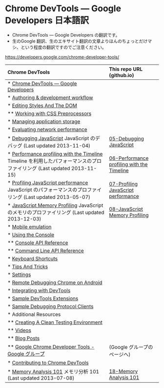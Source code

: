 Chrome DevTools — Google Developers 日本語訳
==========================================


- Chrome DevTools — Google Developers の翻訳です。
- 生のGoogle 翻訳、生のエキサイト翻訳の文章よりほんのちょっとだけマシ、という程度の翻訳ですのでご注意ください。


https://developers.google.com/chrome-developer-tools/


| Chrome DevTools | This repo URL (github.io) |
| :-------------- | :------------- |
| * [Chrome DevTools — Google Developers](https://developers.google.com/chrome-developer-tools/)  |  |
| * [Authoring & development workflow](https://developers.google.com/chrome-developer-tools/docs/authoring-development-workflow)    |  |
| * [Editing Styles And The DOM](https://developers.google.com/chrome-developer-tools/docs/dom-and-styles) |  |
| ** [Working with CSS Preprocessors](https://developers.google.com/chrome-developer-tools/docs/css-preprocessors)     |  |
| * [Managing application storage](https://developers.google.com/chrome-developer-tools/docs/resource-panel)      |  |
| * [Evaluating network performance](https://developers.google.com/chrome-developer-tools/docs/network)    |  |
| * [Debugging JavaScript](https://developers.google.com/chrome-developer-tools/docs/javascript-debugging) JavaScript のデバッグ (Last updated 2013-11-04)      | [05-Debugging JavaScript](http://mahoutsukai.github.io/chrome-devtools-google-developers-japanese/knowledge/Chrome%20DevTools%20%E2%80%94%20Google%20Developers/05-Debugging%20JavaScript.html)     |
| * [Performance profiling with the Timeline](https://developers.google.com/chrome-developer-tools/docs/timeline) Timeline を利用したパフォーマンスのプロファイリング (Last updated 2013-11-15) | [06-Performance profiling with the Timeline](http://mahoutsukai.github.io/chrome-devtools-google-developers-japanese/knowledge/Chrome%20DevTools%20%E2%80%94%20Google%20Developers/06-Performance%20profiling%20with%20the%20Timeline.html) |
| * [Profiling JavaScript performance](https://developers.google.com/chrome-developer-tools/docs/cpu-profiling) JavaScript のパフォーマンスのプロファイリング (Last updated 2013-05-07)   | [07-Profiling JavaScript performance](http://mahoutsukai.github.io/chrome-devtools-google-developers-japanese/knowledge/Chrome%20DevTools%20%E2%80%94%20Google%20Developers/07-Profiling%20JavaScript%20performance.html)    |
| * [JavaScript Memory Profiling](https://developers.google.com/chrome-developer-tools/docs/javascript-memory-profiling) JavaScript のメモリのプロファイリング (Last updated 2013-12-03)     | [08-JavaScript Memory Profiling](http://mahoutsukai.github.io/chrome-devtools-google-developers-japanese/knowledge/Chrome%20DevTools%20%E2%80%94%20Google%20Developers/08-JavaScript%20Memory%20Profiling.html)  |
| * [Mobile emulation](https://developers.google.com/chrome-developer-tools/docs/mobile-emulation)  |  |
| * [Using the Console](https://developers.google.com/chrome-developer-tools/docs/console) |  |
| ** [Console API Reference](https://developers.google.com/chrome-developer-tools/docs/console-api)   |  |
| ** [Command Line API Reference](https://developers.google.com/chrome-developer-tools/docs/commandline-api)       |  |
| * [Keyboard Shortcuts](https://developers.google.com/chrome-developer-tools/docs/shortcuts)     |  |
| * [Tips And Tricks](https://developers.google.com/chrome-developer-tools/docs/tips-and-tricks)   |  |
| * [Settings](https://developers.google.com/chrome-developer-tools/docs/settings)      |  |
| * [Remote Debugging Chrome on Android](https://developers.google.com/chrome-developer-tools/docs/remote-debugging)  |  |
| * [Integrating with DevTools](https://developers.google.com/chrome-developer-tools/docs/integrating)  |  |
| * [Sample DevTools Extensions](https://developers.google.com/chrome-developer-tools/docs/sample-extensions) |  |
| * [Sample Debugging Protocol Clients](https://developers.google.com/chrome-developer-tools/docs/debugging-clients)   |  |
| * Additional Resources     |  |
| **  [Creating A Clean Testing Environment](https://developers.google.com/chrome-developer-tools/docs/clean-testing-environment)     |  |
| ** [Videos](https://developers.google.com/chrome-developer-tools/docs/videos)       |  |
| ** [Blog Posts](https://developers.google.com/chrome-developer-tools/docs/blog-posts)     |  |
| ** [Google Chrome Developer Tools - Google グループ](https://groups.google.com/forum/?fromgroups#!forum/google-chrome-developer-tools) | (Google グループのページへ) |
| * [Contributing to Chrome DevTools](https://developers.google.com/chrome-developer-tools/docs/contributing)     |  |
| * [Memory Analysis 101](https://developers.google.com/chrome-developer-tools/docs/memory-analysis-101) メモリ分析 101 (Last updated 2013-07-08)     | [18-Memory Analysis 101](http://mahoutsukai.github.io/chrome-devtools-google-developers-japanese/knowledge/Chrome%20DevTools%20%E2%80%94%20Google%20Developers/18-Memory%20Analysis%20101.html) |
